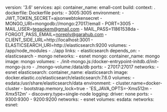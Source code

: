 version: '3.6'
services:
api:
container_name: emall-cont
build:
context: .
dockerfile: Dockerfile
ports: - 3005:3005
environment: - JWT_TOKEN_SECRET=ajsonwebtokensecret - MONGO_URI=mongodb://mongo:27017/emall - PORT=3005 - MAIL_USER=tegaokem@gmail.com - MAIL_PASS=11861538da - FORGOT_PASS_EMAIL=noreply@garahub.com - CLIENT_SIDE_URL=http://localhost:3001 - ELASTICSEARCH_URI=http://elasticsearch:9200
volumes: - /app/node_modules - .:/app
links: - elasticsearch
depends_on: - elasticsearch - mongo
networks: - esnet
mongo:
container_name: mongo
image: mongo
volumes: - ./init-mongo.js:/docker-entrypoint-initdb.d/init-mongo-js:ro - ./mongo-volume:/data/db
ports: - 27017:27017
networks: - esnet
elasticsearch:
container_name: elasticsearch
image: docker.elastic.co/elasticsearch/elasticsearch:7.6.0
volumes: - esdata:/usr/share/elasticsearch/data
environment: - cluster.name=docker-cluster - bootstrap.memory_lock=true - 'ES_JAVA_OPTS=-Xms512m -Xmx512m' - discovery.type=single-node
logging:
driver: none
ports: - 9300:9300 - 9200:9200
networks: - esnet
volumes:
esdata:
networks:
esnet:
